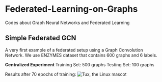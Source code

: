 # Federated-Learning-on-Graphs
Codes about Graph Neural Networks and Federated Learning

## Simple Federated GCN
A very first example of a federated setup using a Graph Convolution Network.
We use ENZYMES dataset that contains 600 graphs and 6 labels.

**Centralized Experiment**
Training Set: 500 graphs
Testing Set: 100 graphs

Results after 70 epochs of training:
![Tux, the Linux mascot](/assets/images/tux.png)
